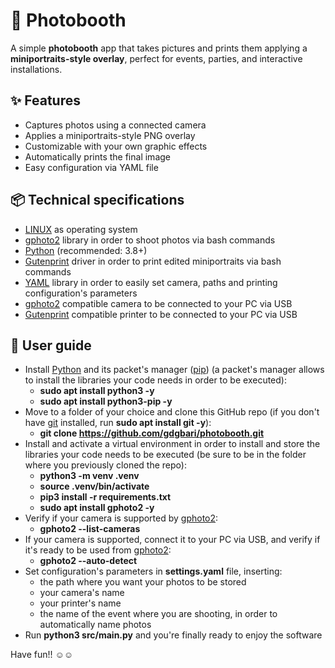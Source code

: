 # 📸 Photobooth

A simple **photobooth** app that takes pictures and prints them applying a **miniportraits-style overlay**, perfect for events, parties, and interactive installations.

## ✨ Features

- Captures photos using a connected camera
- Applies a miniportraits-style PNG overlay 
- Customizable with your own graphic effects
- Automatically prints the final image
- Easy configuration via YAML file

## 📦 Technical specifications

- [LINUX](https://www.kernel.org/) as operating system
- [gphoto2](https://github.com/jim-easterbrook/python-gphoto2) library in order to shoot photos via bash commands
- [Python](https://www.python.org/) (recommended: 3.8+)
- [Gutenprint](https://gimp-print.sourceforge.io/) driver in order to print edited miniportraits via bash commands
- [YAML](https://pypi.org/project/PyYAML/) library in order to easily set camera, paths and printing configuration's parameters
- [gphoto2](https://github.com/jim-easterbrook/python-gphoto2) compatible camera to be connected to your PC via USB
- [Gutenprint](https://gimp-print.sourceforge.io/) compatible printer to be connected to your PC via USB

## 📑 User guide

- Install [Python](https://www.python.org/) and its packet's manager ([pip](https://pypi.org/project/pip/)) (a packet's manager allows to install the libraries your code needs in order to be executed):
  - **sudo apt install python3 -y**
  - **sudo apt install python3-pip -y**
- Move to a folder of your choice and clone this GitHub repo (if you don't have [git](https://git-scm.com/) installed, run **sudo apt install git -y**):
  - **git clone https://github.com/gdgbari/photobooth.git**
- Install and activate a virtual environment in order to install and store the libraries your code needs to be executed (be sure to be in the folder where you previously cloned the repo):
  - **python3 -m venv .venv**
  - **source .venv/bin/activate**
  - **pip3 install -r requirements.txt**
  - **sudo apt install gphoto2 -y**
- Verify if your camera is supported by [gphoto2](https://github.com/jim-easterbrook/python-gphoto2):
  - **gphoto2 --list-cameras**
- If your camera is supported, connect it to your PC via USB, and verify if it's ready to be used from [gphoto2](https://github.com/jim-easterbrook/python-gphoto2):
  - **gphoto2 --auto-detect**
- Set configuration's parameters in **settings.yaml** file, inserting:
  - the path where you want your photos to be stored
  - your camera's name
  - your printer's name
  - the name of the event where you are shooting, in order to automatically name photos
- Run **python3 src/main.py** and you're finally ready to enjoy the software

Have fun!! ☺️☺️